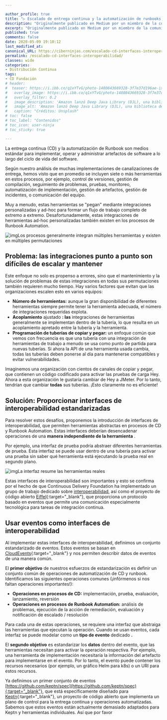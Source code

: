 ```yaml
---

author_profile: true
title: "▷ Escalado de entrega continua y la automatización de runbooks a través de las interfaces de interoperabilidad de las herramientas"
description: "Originalmente publicado en Medium por un miembro de la comunidad, Andreas Grimmer Continuous Delivery (CD) y Runbook Automation son medios estándar para implementar, operar y administrar artefactos de software a lo largo del ciclo de vida del software ..."
excerpt: "Originalmente publicado en Medium por un miembro de la comunidad, Andreas Grimmer Continuous Delivery (CD) y Runbook Automation son medios estándar para implementar, operar y administrar artefactos de software a lo largo del ciclo de vida del software ..."
published: true
comments: false
date: 2020-05-09 19:10:12
last_modified_at: 
canonical_URL: https://ciberninjas.com/escalado-cd-interfaces-interoperabilidad/
permalink: /escalado-cd-interfaces-interoperabilidad/
classes: wide
categories:
- Distribución Continua
tags:
- CD Fundación
# header:
#  teaser: https://i.ibb.co/q1xYTvG/photo-1480843669328-3f7e37d196ae-ixlib-rb-1-2.jpg
#   overlay_image: https://i.ibb.co/q1xYTvG/photo-1480843669328-3f7e37d196ae-ixlib-rb-1-2.jpg
#   overlay_filter: 0.2
#   image_description: 'Amazon lanzó Deep Java Library (DJL), una biblioteca de código abierto con API de Java para simplificar la capacitación, las pruebas, la implementación y la creación en 2020'
#   image_alt: 'Amazon lanzó Deep Java Library (DJL), una biblioteca de código abierto con API de Java para simplificar la capacitación, las pruebas, la implementación y la creación en 2002'
#   caption: "Créditos: Unsplash"
# toc: false
# toc_label: "Contenidos"
# toc_icon: user-ninja
# toc_sticky: true

---
```


La entrega continua (CD) y la automatización de Runbook son medios estándar para implementar, operar y administrar artefactos de software a lo largo del ciclo de vida del software.

Según nuestro análisis de muchas implementaciones de canalizaciones de entrega, hemos visto que en promedio se incluyen siete o más herramientas en estos procesos, por ejemplo, control de versiones, gestión de compilación, seguimiento de problemas, pruebas, monitoreo, automatización de implementación, gestión de artefactos, gestión de incidentes, o comunicación del equipo.

Muy a menudo, estas herramientas se "pegan" mediante integraciones personalizadas y ad-hoc para formar un flujo de trabajo completo de extremo a extremo. Desafortunadamente, estas integraciones de herramientas ad-hoc personalizadas también existen en los procesos de Runbook Automation.

![img](https://cd.foundation/wp-content/uploads/sites/78/2020/04/1_H4hywi0L-tle_CbcQa2X8A.png)Los procesos generalmente integran múltiples herramientas y existen en múltiples permutaciones

## **Problema: las integraciones punto a punto son difíciles de escalar y mantener**

Este enfoque no solo es propenso a errores, sino que el mantenimiento y la solución de problemas de estas integraciones en todas sus permutaciones también requieren mucho tiempo. Hay varios factores que evitan que las organizaciones escalen esto en varios equipos:

- **Número de herramientas:** aunque la gran disponibilidad de diferentes herramientas siempre permite tener la herramienta adecuada, el número de integraciones requeridas explota.
- **Acoplamiento** ajustado **: las** integraciones de herramientas generalmente se implementan dentro de la tubería, lo que resulta en un acoplamiento apretado entre la tubería y la herramienta.
- **Programación de tuberías de copiar y pegar:** un enfoque común que vemos con frecuencia es que una tubería con una integración de herramientas de trabajo a menudo se usa como punto de partida para nuevas tuberías. Si ahora la API de una herramienta usada cambia, todas las tuberías deben ponerse al día para mantenerse compatibles y evitar vulnerabilidades.

Imaginemos una organización con cientos de canales de copiar y pegar, que contienen un código codificado para activar las pruebas de carga Hey. Ahora a esta organización le gustaría cambiar de Hey a JMeter. Por lo tanto, tendrían que cambiar **todas** sus tuberías. ¡Esto claramente no es eficiente!

## **Solución: Proporcionar interfaces de interoperabilidad estandarizadas**

Para resolver estos desafíos, proponemos la introducción de interfaces de interoperabilidad, que permiten herramientas abstractas en procesos de CD y Runbook Automation. Estas interfaces deberían desencadenar operaciones de una **manera independiente de la herramienta** .

Por ejemplo, una interfaz de prueba podría abstraer diferentes herramientas de prueba. Esta interfaz se puede usar dentro de una tubería para activar una prueba sin saber qué herramienta está ejecutando la prueba real en segundo plano.

![img](https://cd.foundation/wp-content/uploads/sites/78/2020/04/1_WtBsJ-nD33_R2o5Xjrlc6w.png)La interfaz resume las herramientas reales

Estas interfaces de interoperabilidad son importantes y esto se confirma por el hecho de que Continuous Delivery Foundation ha implementado un grupo de trabajo dedicado sobre [interoperabilidad](/que-es-la-interoperabilidad-en-la-distribucion-continua/), así como el proyecto de código abierto [Eiffel](https://eiffel-community.github.io/){:target="_blank"}, que proporciona un protocolo basado en eventos que permite una comunicación especialmente tecnológica para tareas de integración continua.

## **Usar eventos como interfaces de interoperabilidad**

Al implementar estas interfaces de interoperabilidad, definimos un conjunto estandarizado de eventos. Estos eventos se basan en [CloudEvents](https://cloudevents.io/){:target="_blank"} y nos permiten describir datos de eventos de una manera común.

El **primer objetivo** de nuestros esfuerzos de estandarización es definir un conjunto común de operaciones de automatización de CD y runbook. Identificamos las siguientes operaciones comunes (¡infórmenos si nos faltan operaciones importantes!):

- **Operaciones en procesos de CD:** implementación, prueba, evaluación, lanzamiento, reversión
- **Operaciones en procesos de Runbook Automation:** análisis de problemas, ejecución de la acción de remediación, evaluación y notificación de escalado / resolución

Para cada una de estas operaciones, se requiere una interfaz que abstraiga las herramientas que ejecutan la operación. Cuando se usan eventos, cada interfaz se puede modelar como un **tipo de evento** dedicado **.**

El **segundo objetivo** es estandarizar los **datos** dentro del evento, que las herramientas necesitan para activar la operación respectiva. Por ejemplo, una herramienta de implementación necesitaría la información del artefacto para implementarse en el evento. Por lo tanto, el evento puede contener los recursos necesarios (por ejemplo, un gráfico Helm para k8s) o un URI para estos recursos.

Ya definimos un primer conjunto de eventos [https://github.com/keptn/spec](https://github.com/keptn/spec){:target="_blank"}, que está específicamente diseñado para [Keptn](https://keptn.sh/){:target="_blank"}, un proyecto de código abierto que implementa un plano de control para la entrega continua y operaciones automatizadas. Sabemos que estos eventos están actualmente demasiado adaptados para Keptn y herramientas individuales. Así que por favor
